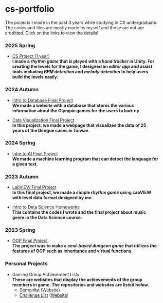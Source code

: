 # cs-portfolio
The projects I made in the past 3 years while studying in CS undergraduate. The codes and files are mostly made by myself and those are not are creditted. Click on the links to view the details!

### 2025 Spring
- [CS Project (1 year)](https://github.com/Mars-1114/cs-portfolio/tree/main/2024%20Autumn-2025%20Spring%20-%20CS%20Project%20(game))  
**I made a *rhythm game* that is played with a *hand tracker* in Unity. For creating the levels for the game, I designed an *editor app* and assist tools including *BPM detection* and *melody detection* to help users build the levels easily.**

### 2024 Autumn
- [Intro to Database Final Project](https://github.com/Mars-1114/cs-portfolio/tree/main/2024%20Autumn%20-%20Database%20Final%20Project%20(website))  
**We made a website with a database that stores the various information about the Olympic games for the users to look up.**

- [Data Visualization Final Project](https://github.com/Mars-1114/cs-portfolio/tree/main/2024%20Autumn%20-%20Data%20Visualization%20Final%20Project%20(website))  
**In this project, we made a webpage that visualizes the data of 25 years of the Dengue cases in Taiwan.**

### 2024 Spring
- [Intro to AI Final Project](https://github.com/Mars-1114/cs-portfolio/tree/main/2024%20Spring%20-%20AI%20Final%20Project%20(language%20detection))  
**We made a machine learning program that can detect the language for a given text.**

### 2023 Autumn
- [LabVIEW Final Project](https://github.com/Mars-1114/cs-portfolio/tree/main/2023%20Autumn%20-%20LabVIEW%20(game))  
**In this final project, we made a simple *rhythm game* using LabVIEW with level data format designed by me.**  

- [Intro to Data Science Homeworks](https://github.com/Mars-1114/cs-portfolio/tree/main/2023%20Autumn%20-%20Data%20Science%20Labs)  
**This contains the codes I wrote and the final project about music genre in the Data Science course.**  

### 2023 Spring
- [OOP Final Project](https://github.com/Mars-1114/cs-portfolio/tree/main/2023%20Spring%20-%20OOP%20Final%20Project%20(game))  
**The project was to make a *cmd-based dungeon game* that utilizes the features of OOP such as inheritance and virtual functions.**  

### Personal Projects
- Gaming Group Achievement Lists  
**These are websites that display the achievements of the group members in game. The repositories and websites are listed below.**
    - [Demonlist](https://github.com/Mars-1114/GDTWDemonlist) ([Website](https://mars-1114.github.io/GDTWDemonlist))
    - [Challenge List](https://github.com/Mars-1114/GDTWChallengeList) ([Website](https://mars-1114.github.io/GDTWChallengeList))
